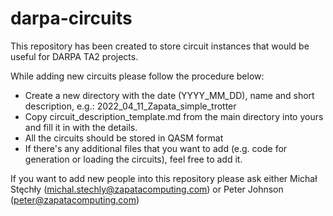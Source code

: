 # darpa-circuits

This repository has been created to store circuit instances that would be useful for DARPA TA2 projects.

While adding new circuits please follow the procedure below:

- Create a new directory with the date (YYYY_MM_DD), name and short description, e.g.: 2022_04_11_Zapata_simple_trotter
- Copy circuit_description_template.md from the main directory into yours and fill it in with the details.
- All the circuits should be stored in QASM format
- If there's any additional files that you want to add (e.g. code for generation or loading the circuits), feel free to add it. 

If you want to add new people into this repository please ask either Michał Stęchły (michal.stechly@zapatacomputing.com) or Peter Johnson (peter@zapatacomputing.com)

